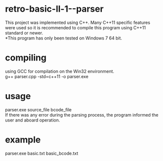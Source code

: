 # retro-basic-ll-1--parser
This project was implemented using C++.
Many C++11 specific features were used so it is recommended to compile this program using C++11 standard or newer.\
*This program has only been tested on Windows 7 64 bit.
# compiling
using GCC for compilation on the Win32 environment.\
g++ parser.cpp -std=c++11 -o parser.exe
# usage
parser.exe source_file bcode_file\
If there was any error during the parsing process, the program informed the user and aboard operation.
# example
parser.exe basic.txt basic_bcode.txt